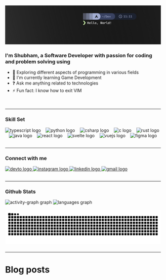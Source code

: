 [![Shubham's Github Banner](./assets/banner.jpg)](https://github.com/ShUbHaM13M)

###

<h3>I'm Shubham, a Software Developer with passion for coding and problem solving using</h3>

- 🚀 Exploring different aspects of programming in various fields
- 🔭 I'm currently learning Game Development
- ❓ Ask me anything related to technologies
- ⚡ Fun fact: I know how to exit VIM

<br />

---

###

### Skill Set

<div align="left">
  <img src="https://cdn.jsdelivr.net/gh/devicons/devicon/icons/typescript/typescript-original.svg" height="24" alt="typescript logo"  />
  <img width="8" />
  <img src="https://cdn.jsdelivr.net/gh/devicons/devicon/icons/python/python-original.svg" height="24" alt="python logo"  />
  <img width="8" />
  <img src="https://cdn.jsdelivr.net/gh/devicons/devicon/icons/csharp/csharp-original.svg" height="24" alt="csharp logo"  />
  <img width="8" />
  <img src="https://cdn.jsdelivr.net/gh/devicons/devicon/icons/c/c-original.svg" height="24" alt="c logo"  />
  <img width="8" />
  <img src="https://cdn.jsdelivr.net/gh/devicons/devicon/icons/rust/rust-plain.svg" height="24" alt="rust logo"  />
  <img width="8" />
  <img src="https://cdn.jsdelivr.net/gh/devicons/devicon/icons/java/java-original.svg" height="24" alt="java logo"  />
  <img width="8" />
  <img src="https://cdn.jsdelivr.net/gh/devicons/devicon/icons/react/react-original.svg" height="24" alt="react logo"  />
  <img width="8" />
  <img src="https://cdn.jsdelivr.net/gh/devicons/devicon/icons/svelte/svelte-original.svg" height="24" alt="svelte logo"  />
  <img width="8" />
  <img src="https://cdn.jsdelivr.net/gh/devicons/devicon/icons/vuejs/vuejs-original.svg" height="24" alt="vuejs logo"  />
  <img width="8" />
  <img src="https://cdn.jsdelivr.net/gh/devicons/devicon/icons/figma/figma-original.svg" height="24" alt="figma logo"  />
</div>

<br />

---

### Connect with me

<div align="left">
  <a href="https://dev.to/shubham13m">
    <img src="https://img.shields.io/static/v1?message=dev.to&logo=dev.to&label=&color=0A0A0A&logoColor=white&labelColor=&style=for-the-badge" height="28" alt="devto logo"  />
  </a>
  <a href="https://www.instagram.com/maurya_shubham_13/">
    <img src="https://img.shields.io/static/v1?message=Instagram&logo=instagram&label=&color=E4405F&logoColor=white&labelColor=&style=for-the-badge" height="28" alt="instagram logo" />
  </a>
  <a href="https://www.linkedin.com/in/shubham-maurya-37b7491a3">
    <img src="https://img.shields.io/static/v1?message=LinkedIn&logo=linkedin&label=&color=0077B5&logoColor=white&labelColor=&style=for-the-badge" height="28" alt="linkedin logo"  />
  </a>
  <a href="mailto:shubham.heeralal@gmail.com">
    <img src="https://img.shields.io/static/v1?message=Gmail&logo=gmail&label=&color=D14836&logoColor=white&labelColor=&style=for-the-badge" height="28" alt="gmail logo" />
  </a>
</div>

<br />
<hr />

### Github Stats

<div align="left">
  <img src="https://github-readme-activity-graph.vercel.app/graph?username=ShUbHaM13M&radius=4&area=false&hide_title=false&theme=dracula&hide_border=false" height="150" alt="activity-graph graph"  />
  <img src="https://github-readme-stats.vercel.app/api/top-langs?username=ShUbHaM13M&locale=en&hide_title=false&layout=compact&card_width=474&langs_count=6&theme=dracula&hide_border=false" height="150" alt="languages graph" />
</div>

<br clear="both">

<img src="https://raw.githubusercontent.com/ShUbHaM13M/ShUbHaM13M/output/snake.svg" alt="Snake animation" />

###

---

# Blog posts

<!-- BLOG-POST-LIST:START -->
<!-- BLOG-POST-LIST:END -->
